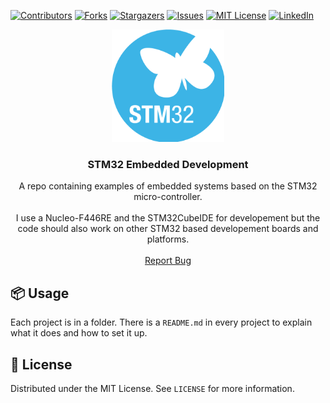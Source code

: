 [![Contributors][contributors-shield]][contributors-url]
[![Forks][forks-shield]][forks-url]
[![Stargazers][stars-shield]][stars-url]
[![Issues][issues-shield]][issues-url]
[![MIT License][license-shield]][license-url]
[![LinkedIn][linkedin-shield]][linkedin-url]

<p align="center">
  <a href="https://github.com/Vincentho711/STM32-Embedded-Development">
    <img src="images/STM32_logo.png" alt="Logo" width="180" height="180">
  </a>

  <h3 align="center">STM32 Embedded Development</h3>

  <p align="center">
    A repo containing examples of embedded systems based on the STM32 micro-controller.
    <br />
    <br />
    I use a Nucleo-F446RE and the STM32CubeIDE for developement but the code should also work on other STM32 based developement boards and platforms.
    <br />
    <br />
    <a href="https://github.com/Vincentho711/STM32-Embedded-Development/issues/new">Report Bug</a>
  </p>
</p>

<!-- USAGE EXAMPLES -->
## 📦 Usage

Each project is in a folder. There is a `README.md` in every project to explain what it does and how to set it up.

<!-- LICENSE -->
## 📜 License

Distributed under the MIT License. See `LICENSE` for more information.


 


 <!-- MARKDOWN LINKS & IMAGES -->
<!-- https://www.markdownguide.org/basic-syntax/#reference-style-links -->
[contributors-shield]: https://img.shields.io/github/contributors/Vincentho711/STM32-Embedded-Development?style=for-the-badge
[contributors-url]: https://github.com/Vincentho711/STM32-Embedded-Development/graphs/contributors
[forks-shield]: https://img.shields.io/github/forks/Vincentho711/STM32-Embedded-Development?style=for-the-badge
[forks-url]: https://github.com/Vincentho711/STM32-Embedded-Development/network/members
[stars-shield]: https://img.shields.io/github/stars/Vincentho711/STM32-Embedded-Development?style=for-the-badge
[stars-url]: https://github.com/Vincentho711/STM32-Embedded-Development/stargazers
[issues-shield]: https://img.shields.io/github/issues/Vincentho711/STM32-Embedded-Development?style=for-the-badge
[issues-url]: https://github.com/Vincentho711/STM32-Embedded-Development/issues
[license-shield]: https://img.shields.io/github/license/Vincentho711/STM32-Embedded-Development?style=for-the-badge
[license-url]: https://github.com/Vincentho711/STM32-Embedded-Development/blob/main/LICENSE
[linkedin-shield]: https://img.shields.io/badge/-LinkedIn-black.svg?style=for-the-badge&logo=linkedin&colorB=555
[linkedin-url]: https://www.linkedin.com/in/vincent-ho-b0932b138/
